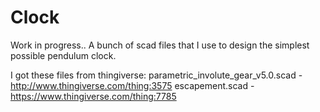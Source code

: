 # Clock
Work in progress.. A bunch of scad files that I use to design the simplest possible pendulum clock.

I got these files from thingiverse:
parametric_involute_gear_v5.0.scad - http://www.thingiverse.com/thing:3575
escapement.scad - https://www.thingiverse.com/thing:7785


